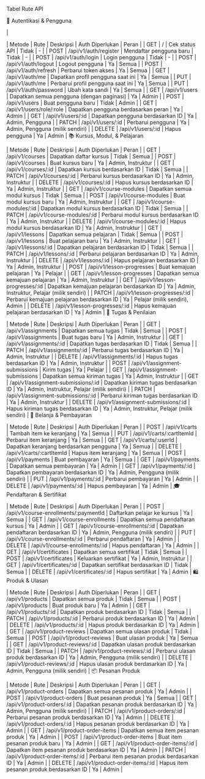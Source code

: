 Tabel Rute API

👥 Autentikasi & Pengguna

|

| Metode | Rute | Deskripsi | Auth Diperlukan | Peran |
| GET | / | Cek status API | Tidak | - |
| POST | /api/v1/auth/register | Mendaftar pengguna baru | Tidak | - |
| POST | /api/v1/auth/login | Login pengguna | Tidak | - |
| POST | /api/v1/auth/logout | Logout pengguna | Ya | Semua |
| POST | /api/v1/auth/refresh | Perbarui token akses | Ya | Semua |
| GET | /api/v1/auth/me | Dapatkan profil pengguna saat ini | Ya | Semua |
| PUT | /api/v1/auth/me | Perbarui profil pengguna saat ini | Ya | Semua |
| PUT | /api/v1/auth/password | Ubah kata sandi | Ya | Semua |
| GET | /api/v1/users | Dapatkan semua pengguna (dengan paginasi) | Ya | Admin |
| POST | /api/v1/users | Buat pengguna baru | Tidak | Admin |
| GET | /api/v1/users/role/:role | Dapatkan pengguna berdasarkan peran | Ya | Admin |
| GET | /api/v1/users/:id | Dapatkan pengguna berdasarkan ID | Ya | Admin, Pengguna |
| PATCH | /api/v1/users/:id | Perbarui pengguna | Ya | Admin, Pengguna (milik sendiri) |
| DELETE | /api/v1/users/:id | Hapus pengguna | Ya | Admin |
📚 Kursus, Modul, & Pelajaran

| Metode | Rute | Deskripsi | Auth Diperlukan | Peran |
| GET | /api/v1/courses | Dapatkan daftar kursus | Tidak | Semua |
| POST | /api/v1/courses | Buat kursus baru | Ya | Admin, Instruktur |
| GET | /api/v1/courses/:id | Dapatkan kursus berdasarkan ID | Tidak | Semua |
| PATCH | /api/v1/courses/:id | Perbarui kursus berdasarkan ID | Ya | Admin, Instruktur |
| DELETE | /api/v1/courses/:id | Hapus kursus berdasarkan ID | Ya | Admin, Instruktur |
| GET | /api/v1/course-modules | Dapatkan semua modul kursus | Tidak | Semua |
| POST | /api/v1/course-modules | Buat modul kursus baru | Ya | Admin, Instruktur |
| GET | /api/v1/course-modules/:id | Dapatkan modul kursus berdasarkan ID | Tidak | Semua |
| PATCH | /api/v1/course-modules/:id | Perbarui modul kursus berdasarkan ID | Ya | Admin, Instruktur |
| DELETE | /api/v1/course-modules/:id | Hapus modul kursus berdasarkan ID | Ya | Admin, Instruktur |
| GET | /api/v1/lessons | Dapatkan semua pelajaran | Tidak | Semua |
| POST | /api/v1/lessons | Buat pelajaran baru | Ya | Admin, Instruktur |
| GET | /api/v1/lessons/:id | Dapatkan pelajaran berdasarkan ID | Tidak | Semua |
| PATCH | /api/v1/lessons/:id | Perbarui pelajaran berdasarkan ID | Ya | Admin, Instruktur |
| DELETE | /api/v1/lessons/:id | Hapus pelajaran berdasarkan ID | Ya | Admin, Instruktur |
| POST | /api/v1/lesson-progresses | Buat kemajuan pelajaran | Ya | Pelajar |
| GET | /api/v1/lesson-progresses | Dapatkan semua kemajuan pelajaran | Ya | Admin, Instruktur |
| GET | /api/v1/lesson-progresses/:id | Dapatkan kemajuan pelajaran berdasarkan ID | Ya | Admin, Instruktur, Pelajar (milik sendiri) |
| PATCH | /api/v1/lesson-progresses/:id | Perbarui kemajuan pelajaran berdasarkan ID | Ya | Pelajar (milik sendiri), Admin |
| DELETE | /api/v1/lesson-progresses/:id | Hapus kemajuan pelajaran berdasarkan ID | Ya | Admin |
📝 Tugas & Penilaian

| Metode | Rute | Deskripsi | Auth Diperlukan | Peran |
| GET | /api/v1/assignments | Dapatkan semua tugas | Tidak | Semua |
| POST | /api/v1/assignments | Buat tugas baru | Ya | Admin, Instruktur |
| GET | /api/v1/assignments/:id | Dapatkan tugas berdasarkan ID | Tidak | Semua |
| PATCH | /api/v1/assignments/:id | Perbarui tugas berdasarkan ID | Ya | Admin, Instruktur |
| DELETE | /api/v1/assignments/:id | Hapus tugas berdasarkan ID | Ya | Admin, Instruktur |
| POST | /api/v1/assignment-submissions | Kirim tugas | Ya | Pelajar |
| GET | /api/v1/assignment-submissions | Dapatkan semua kiriman tugas | Ya | Admin, Instruktur |
| GET | /api/v1/assignment-submissions/:id | Dapatkan kiriman tugas berdasarkan ID | Ya | Admin, Instruktur, Pelajar (milik sendiri) |
| PATCH | /api/v1/assignment-submissions/:id | Perbarui kiriman tugas berdasarkan ID | Ya | Admin, Instruktur |
| DELETE | /api/v1/assignment-submissions/:id | Hapus kiriman tugas berdasarkan ID | Ya | Admin, Instruktur, Pelajar (milik sendiri) |
🛒 Belanja & Pembayaran

| Metode | Rute | Deskripsi | Auth Diperlukan | Peran |
| POST | /api/v1/carts | Tambah item ke keranjang | Ya | Semua |
| PUT | /api/v1/carts/:cartItemId | Perbarui item keranjang | Ya | Semua |
| GET | /api/v1/carts/:userId | Dapatkan keranjang berdasarkan pengguna | Ya | Semua |
| DELETE | /api/v1/carts/:cartItemId | Hapus item keranjang | Ya | Semua |
| POST | /api/v1/payments | Buat pembayaran | Ya | Semua |
| GET | /api/v1/payments | Dapatkan semua pembayaran | Ya | Admin |
| GET | /api/v1/payments/:id | Dapatkan pembayaran berdasarkan ID | Ya | Admin, Pengguna (milik sendiri) |
| PUT | /api/v1/payments/:id | Perbarui pembayaran | Ya | Admin |
| DELETE | /api/v1/payments/:id | Hapus pembayaran | Ya | Admin |
🎓 Pendaftaran & Sertifikat

| Metode | Rute | Deskripsi | Auth Diperlukan | Peran |
| POST | /api/v1/course-enrollments/:paymentId | Daftarkan pelajar ke kursus | Ya | Semua |
| GET | /api/v1/course-enrollments | Dapatkan semua pendaftaran kursus | Ya | Admin |
| GET | /api/v1/course-enrollments/:id | Dapatkan pendaftaran berdasarkan ID | Ya | Admin, Pengguna (milik sendiri) |
| PUT | /api/v1/course-enrollments/:id | Perbarui pendaftaran | Ya | Admin |
| DELETE | /api/v1/course-enrollments/:id | Hapus pendaftaran | Ya | Admin |
| GET | /api/v1/certificates | Dapatkan semua sertifikat | Tidak | Semua |
| POST | /api/v1/certificates | Keluarkan sertifikat | Ya | Admin, Instruktur |
| GET | /api/v1/certificates/:id | Dapatkan sertifikat berdasarkan ID | Tidak | Semua |
| DELETE | /api/v1/certificates/:id | Hapus sertifikat | Ya | Admin |
🛍️ Produk & Ulasan

| Metode | Rute | Deskripsi | Auth Diperlukan | Peran |
| GET | /api/v1/products | Dapatkan semua produk | Tidak | Semua |
| POST | /api/v1/products | Buat produk baru | Ya | Admin |
| GET | /api/v1/products/:id | Dapatkan produk berdasarkan ID | Tidak | Semua |
| PATCH | /api/v1/products/:id | Perbarui produk berdasarkan ID | Ya | Admin |
| DELETE | /api/v1/products/:id | Hapus produk berdasarkan ID | Ya | Admin |
| GET | /api/v1/product-reviews | Dapatkan semua ulasan produk | Tidak | Semua |
| POST | /api/v1/product-reviews | Buat ulasan produk | Ya | Semua |
| GET | /api/v1/product-reviews/:id | Dapatkan ulasan produk berdasarkan ID | Tidak | Semua |
| PATCH | /api/v1/product-reviews/:id | Perbarui ulasan produk berdasarkan ID | Ya | Admin, Pengguna (milik sendiri) |
| DELETE | /api/v1/product-reviews/:id | Hapus ulasan produk berdasarkan ID | Ya | Admin, Pengguna (milik sendiri) |
📦 Pesanan Produk

| Metode | Rute | Deskripsi | Auth Diperlukan | Peran |
| GET | /api/v1/product-orders | Dapatkan semua pesanan produk | Ya | Admin |
| POST | /api/v1/product-orders | Buat pesanan produk | Ya | Semua |
| GET | /api/v1/product-orders/:id | Dapatkan pesanan produk berdasarkan ID | Ya | Admin, Pengguna (milik sendiri) |
| PATCH | /api/v1/product-orders/:id | Perbarui pesanan produk berdasarkan ID | Ya | Admin |
| DELETE | /api/v1/product-orders/:id | Hapus pesanan produk berdasarkan ID | Ya | Admin |
| GET | /api/v1/product-order-items | Dapatkan semua item pesanan produk | Ya | Admin |
| POST | /api/v1/product-order-items | Buat item pesanan produk baru | Ya | Admin |
| GET | /api/v1/product-order-items/:id | Dapatkan item pesanan produk berdasarkan ID | Ya | Admin |
| PATCH | /api/v1/product-order-items/:id | Perbarui item pesanan produk berdasarkan ID | Ya | Admin |
| DELETE | /api/v1/product-order-items/:id | Hapus item pesanan produk berdasarkan ID | Ya | Admin |